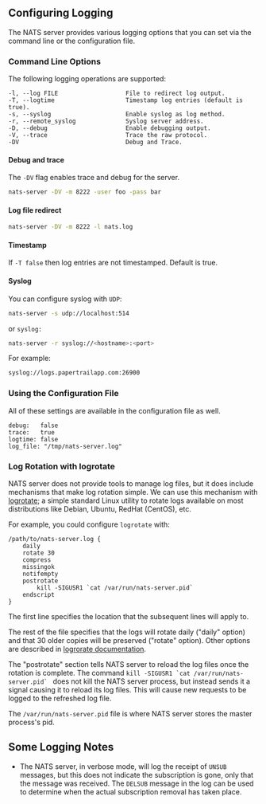 
## Configuring Logging
The NATS server provides various logging options that you can set via the command line or the configuration file.


### Command Line Options

The following logging operations are supported:

    -l, --log FILE                   File to redirect log output.
    -T, --logtime                    Timestamp log entries (default is true).
    -s, --syslog                     Enable syslog as log method.
    -r, --remote_syslog              Syslog server address.
    -D, --debug                      Enable debugging output.
    -V, --trace                      Trace the raw protocol.
    -DV                              Debug and Trace.

#### Debug and trace

The `-DV` flag enables trace and debug for the server.

```sh
nats-server -DV -m 8222 -user foo -pass bar
```

#### Log file redirect

```sh
nats-server -DV -m 8222 -l nats.log
```

#### Timestamp

If `-T false` then log entries are not timestamped. Default is true.

#### Syslog

You can configure syslog with `UDP`:

```sh
nats-server -s udp://localhost:514
```

or `syslog:`

```sh
nats-server -r syslog://<hostname>:<port>
```

For example:

```sh
syslog://logs.papertrailapp.com:26900
```

### Using the Configuration File

All of these settings are available in the configuration file as well.

```ascii
debug:   false
trace:   true
logtime: false
log_file: "/tmp/nats-server.log"
```

### Log Rotation with logrotate

NATS server does not provide tools to manage log files, but it does include mechanisms that make log rotation simple. We can use this mechanism with [logrotate](https://github.com/logrotate/logrotate); a simple standard Linux utility to rotate logs available on most distributions like Debian, Ubuntu, RedHat (CentOS), etc.

For example, you could configure `logrotate` with:

```ascii
/path/to/nats-server.log {
    daily
    rotate 30
    compress
    missingok
    notifempty
    postrotate
        kill -SIGUSR1 `cat /var/run/nats-server.pid`
    endscript
}
```

The first line specifies the location that the subsequent lines will apply to.

The rest of the file specifies that the logs will rotate daily ("daily" option) and that 30 older copies will be preserved ("rotate" option). Other options are described in [logrorate documentation](https://linux.die.net/man/8/logrotate).

The "postrotate" section tells NATS server to reload the log files once the rotation is complete. The command ```kill -SIGUSR1 `cat /var/run/nats-server.pid` ``` does not kill the NATS server process, but instead sends it a signal causing it to reload its log files. This will cause new requests to be logged to the refreshed log file.

The `/var/run/nats-server.pid` file is where NATS server stores the master process's pid.

## Some Logging Notes

- The NATS server, in verbose mode, will log the receipt of `UNSUB` messages, but this does not indicate the subscription is gone, only that the message was received. The `DELSUB` message in the log can be used to determine when the actual subscription removal has taken place.